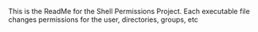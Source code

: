This is the ReadMe for the Shell Permissions Project. Each executable file changes permissions for the user, directories, groups, etc
